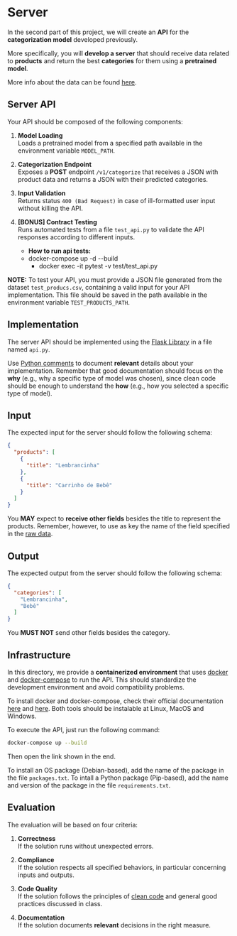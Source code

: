 # Server

In the second part of this project, we will create an **API** for the
**categorization model** developed previously.

More specifically, you will **develop a server** that should receive data
related to **products** and return the best **categories** for them using a
**pretrained model**.

More info about the data can be found [here][1].

## Server API

Your API should be composed of the following components:

1. **Model Loading** <br>
   Loads a pretrained model from a specified path available in the environment
   variable `MODEL_PATH`.

2. **Categorization Endpoint** <br>
   Exposes a **POST** endpoint `/v1/categorize` that receives a JSON with
   product data and returns a JSON with their predicted categories.

3. **Input Validation** <br>
   Returns status `400 (Bad Request)` in case of ill-formatted user input
   without killing the API.

4. **[BONUS] Contract Testing** <br>
   Runs automated tests from a file `test_api.py` to validate the API
   responses according to different inputs.
   
   - **How to run api tests:** <br>
	- docker-compose up -d --build
        - docker exec -it <CONTAINER ID> pytest -v test/test_api.py 

**NOTE:** To test your API, you must provide a JSON file generated from the
dataset `test_producs.csv`, containing a valid input for your API
implementation. This file should be saved in the path available in the
environment variable `TEST_PRODUCTS_PATH`.

## Implementation

The server API should be implemented using the [Flask Library][2] in a file
named `api.py`.

Use [Python comments][3] to document **relevant** details about your
implementation. Remember that good documentation should focus on the **why**
(e.g., why a specific type of model was chosen), since clean code should be
enough to understand the **how** (e.g., how you selected a specific type of
model).

## Input

The expected input for the server should follow the following schema:
```json
{
  "products": [
    {
      "title": "Lembrancinha"
    },
    {
      "title": "Carrinho de Bebê"
    }
  ]
}
```
You **MAY** expect to **receive other fields** besides the title to
represent the products. Remember, however, to use as key the name of the field
specified in the [raw data][1].

## Output

The expected output from the server should follow the following schema:
```json
{
  "categories": [
    "Lembrancinha",
    "Bebê"
  ]
}
```
You **MUST NOT** send other fields besides the category.

## Infrastructure

In this directory, we provide a **containerized environment** that uses
[docker][4] and [docker-compose][5] to run the API. This should standardize the
development environment and avoid compatibility problems.

To install docker and docker-compose, check their official documentation
[here][4] and [here][5]. Both tools should be instalable at Linux, MacOS and
Windows.

To execute the API, just run the following command:
```bash
docker-compose up --build
```
Then open the link shown in the end.

To install an OS package (Debian-based), add the name of the package in the file
`packages.txt`. To intall a Python package (Pip-based), add the name and version
of the package in the file `requirements.txt`.

## Evaluation

The evaluation will be based on four criteria:

1. **Correctness** <br>
   If the solution runs without unexpected errors.

2. **Compliance** <br>
   If the solution respects all specified behaviors, in particular concerning
   inputs and outputs.

2. **Code Quality** <br>
   If the solution follows the principles of [clean code][6] and general good
   practices discussed in class.

3. **Documentation** <br>
   If the solution documents **relevant** decisions in the right measure.

[1]: ../data/README.md
[2]: https://flask.palletsprojects.com/en/1.1.x/
[3]: https://realpython.com/documenting-python-code/
[4]: https://docs.docker.com/get-docker
[5]: https://docs.docker.com/compose/install
[6]: https://gist.github.com/wojteklu/73c6914cc446146b8b533c0988cf8d29
